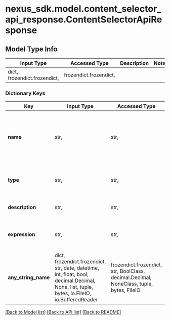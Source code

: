 # nexus_sdk.model.content_selector_api_response.ContentSelectorApiResponse

## Model Type Info

| Input Type                   | Accessed Type          | Description | Notes |
| ---------------------------- | ---------------------- | ----------- | ----- |
| dict, frozendict.frozendict, | frozendict.frozendict, |             |

### Dictionary Keys

| Key                 | Input Type                                                                                                                                  | Accessed Type                                                                           | Description                                                        | Notes                                        |
| ------------------- | ------------------------------------------------------------------------------------------------------------------------------------------- | --------------------------------------------------------------------------------------- | ------------------------------------------------------------------ | -------------------------------------------- |
| **name**            | str,                                                                                                                                        | str,                                                                                    | The content selector name cannot be changed after creation         | [optional]                                   |
| **type**            | str,                                                                                                                                        | str,                                                                                    | The type of content selector the backend is using                  | [optional] must be one of ["csel", "jexl", ] |
| **description**     | str,                                                                                                                                        | str,                                                                                    | A human-readable description                                       | [optional]                                   |
| **expression**      | str,                                                                                                                                        | str,                                                                                    | The expression used to identify content                            | [optional]                                   |
| **any_string_name** | dict, frozendict.frozendict, str, date, datetime, int, float, bool, decimal.Decimal, None, list, tuple, bytes, io.FileIO, io.BufferedReader | frozendict.frozendict, str, BoolClass, decimal.Decimal, NoneClass, tuple, bytes, FileIO | any string name can be used but the value must be the correct type | [optional]                                   |

[[Back to Model list]](../../README.md#documentation-for-models) [[Back to API list]](../../README.md#documentation-for-api-endpoints) [[Back to README]](../../README.md)
